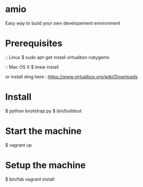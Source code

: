 amio
====

Easy way to build your own developement environment

Prerequisites
=============

:: Linux
$ sudo apt-get install virtualbox rubygems

:: Mac OS X
$ brew install 

or install dmg here : https://www.virtualbox.org/wiki/Downloads

Install
=======

$ python bootstrap.py
$ bin/buildout

Start the machine
==================

$ vagrant up

Setup the machine
=================

$ bin/fab vagrant install